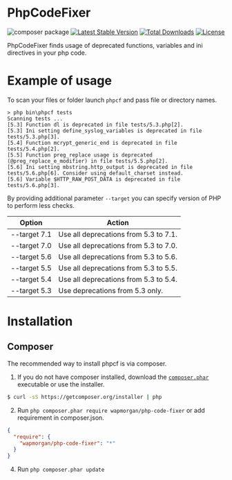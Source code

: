 # PhpCodeFixer
![composer package](builder.png) [![Latest Stable Version](https://poser.pugx.org/wapmorgan/php-code-fixer/v/stable)](https://packagist.org/packages/wapmorgan/php-code-fixer) [![Total Downloads](https://poser.pugx.org/wapmorgan/php-code-fixer/downloads)](https://packagist.org/packages/wapmorgan/php-code-fixer) [![License](https://poser.pugx.org/wapmorgan/php-code-fixer/license)](https://packagist.org/packages/wapmorgan/php-code-fixer)

PhpCodeFixer finds usage of deprecated functions, variables and ini directives in your php code.

# Example of usage
To scan your files or folder launch `phpcf` and pass file or directory names.
```
> php bin\phpcf tests
Scanning tests ...
[5.3] Function dl is deprecated in file tests/5.3.php[2].
[5.3] Ini setting define_syslog_variables is deprecated in file tests/5.3.php[3].
[5.4] Function mcrypt_generic_end is deprecated in file tests/5.4.php[2].
[5.5] Function preg_replace usage is deprecated (@preg_replace_e_modifier) in file tests/5.5.php[2].
[5.6] Ini setting mbstring.http_output is deprecated in file tests/5.6.php[6]. Consider using default_charset instead.
[5.6] Variable $HTTP_RAW_POST_DATA is deprecated in file tests/5.6.php[3].
```

By providing additional parameter `--target` you can specify version of PHP to perform less checks.

| Option       | Action                                |
|--------------|---------------------------------------|
| --target 7.1 | Use all deprecations from 5.3 to 7.1. |
| --target 7.0 | Use all deprecations from 5.3 to 7.0. |
| --target 5.6 | Use all deprecations from 5.3 to 5.6. |
| --target 5.5 | Use all deprecations from 5.3 to 5.5. |
| --target 5.4 | Use all deprecations from 5.3 to 5.4. |
| --target 5.3 | Use deprecations from 5.3 only.       |

# Installation
## Composer
The recommended way to install phpcf is via composer.

1. If you do not have composer installed, download the [`composer.phar`](https://getcomposer.org/composer.phar) executable or use the installer.
  ``` sh
  $ curl -sS https://getcomposer.org/installer | php
  ```

2. Run `php composer.phar require wapmorgan/php-code-fixer` or add requirement in composer.json.
  ``` json
  {
    "require": {
      "wapmorgan/php-code-fixer": "*"
    }
  }
  ```

4. Run `php composer.phar update`
